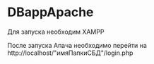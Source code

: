 # DBappApache
Для запуска необходим XAMPP

После запуска Апача необходимо перейти на http://localhost/"имяПапкиСБД"/login.php
